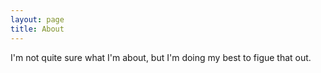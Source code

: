 ```yaml
---
layout: page
title: About
---
```


<p class="message">
I'm not quite sure what I'm about, but I'm doing my best to figue that out. 
</p>

